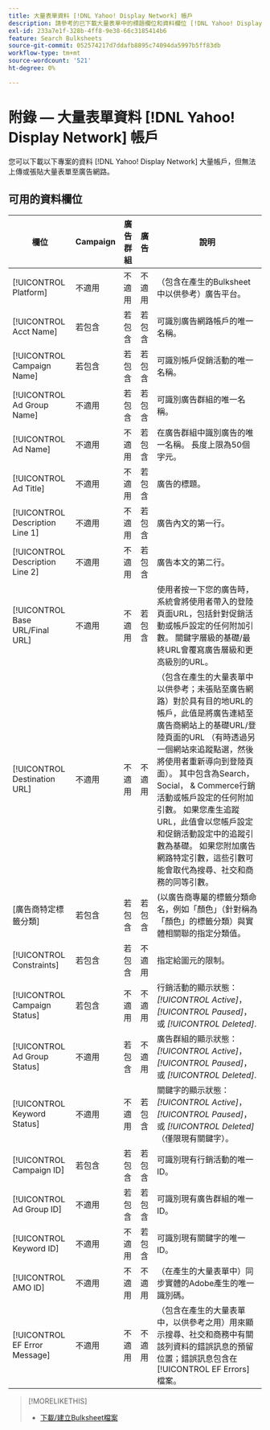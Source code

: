 ```yaml
---
title: 大量表單資料 [!DNL Yahoo! Display Network] 帳戶
description: 請參考的已下載大量表單中的標題欄位和資料欄位 [!DNL Yahoo! Display Network] 帳戶。
exl-id: 233a7e1f-328b-4ff8-9e38-66c3185414b6
feature: Search Bulksheets
source-git-commit: 052574217d7ddafb8895c74094da5997b5ff83db
workflow-type: tm+mt
source-wordcount: '521'
ht-degree: 0%

---
```


# 附錄 — 大量表單資料 [!DNL Yahoo! Display Network] 帳戶

<!-- 
[Re-add "Required" to title, file name, and TOC if you add the ability to create/edit campaigns using YDN bulksheets. Then will also need to add more text below, like for the other SEs.]
-->

您可以下載以下專案的資料 [!DNL Yahoo! Display Network] 大量帳戶，但無法上傳或張貼大量表單至廣告網路。

<!-- Hiding because this is probably too long a list to be useful.

## Available header fields

The following example shows data in comma-delimited values. If you're using tab-separated values, then the data looks different.

Platform,Acct Name,Campaign Name,Ad Group Name,Ad Name, Ad Title,Description Line 1,Description Line 2,Base URL/Final URL,Destination URL,[Advertiser-specific Label Classification],Bid Rules,Constraints,Campaign Status,Ad Group Status,Ad Status,Campaign ID,Ad Group ID,Ad ID,AMO ID,EF Error Message

-->

## 可用的資料欄位

| 欄位 | Campaign | 廣告群組 | 廣告 | 說明 |
|----|----|----|----|----|
| [!UICONTROL Platform] | 不適用 | 不適用 | 不適用 | （包含在產生的Bulksheet中以供參考）廣告平台。 |
| [!UICONTROL Acct  Name] | 若包含 | 若包含 | 若包含 | 可識別廣告網路帳戶的唯一名稱。 |
| [!UICONTROL Campaign Name] | 若包含 | 若包含 | 若包含 | 可識別帳戶促銷活動的唯一名稱。 |
| [!UICONTROL Ad Group Name] | 不適用 | 若包含 | 若包含 | 可識別廣告群組的唯一名稱。 |
| [!UICONTROL Ad Name] | 不適用 | 不適用 | 若包含 | 在廣告群組中識別廣告的唯一名稱。 長度上限為50個字元。 |
| [!UICONTROL Ad Title] | 不適用 | 不適用 | 若包含 | 廣告的標題。 |
| [!UICONTROL Description Line 1] | 不適用 | 不適用 | 若包含 | 廣告內文的第一行。 |
| [!UICONTROL Description Line 2] | 不適用 | 不適用 | 若包含 | 廣告本文的第二行。 |
| [!UICONTROL Base URL/Final URL] | 不適用 | 不適用 | 若包含 | 使用者按一下您的廣告時，系統會將使用者帶入的登陸頁面URL，包括針對促銷活動或帳戶設定的任何附加引數。 關鍵字層級的基礎/最終URL會覆寫廣告層級和更高級別的URL。 |
| [!UICONTROL Destination URL] | 不適用 | 不適用 | 不適用 | （包含在產生的大量表單中以供參考；未張貼至廣告網路）對於具有目的地URL的帳戶，此值是將廣告連結至廣告商網站上的基礎URL/登陸頁面的URL （有時透過另一個網站來追蹤點選，然後將使用者重新導向到登陸頁面）。 其中包含為Search， Social， &amp; Commerce行銷活動或帳戶設定的任何附加引數。 如果您產生追蹤URL，此值會以您帳戶設定和促銷活動設定中的追蹤引數為基礎。 如果您附加廣告網路特定引數，這些引數可能會取代為搜尋、社交和商務的同等引數。 |
| \[廣告商特定標籤分類\] | 若包含 | 若包含 | 若包含 | (以廣告商專屬的標籤分類命名，例如「顏色」（針對稱為「顏色」的標籤分類）與實體相關聯的指定分類值。 |
| [!UICONTROL Constraints] | 若包含 | 若包含 | 不適用 | 指定給圖元的限制。 |
| [!UICONTROL Campaign Status] | 若包含 | 不適用 | 不適用 | 行銷活動的顯示狀態： <i>[!UICONTROL Active]</i>， <i>[!UICONTROL Paused]</i>，或 <i>[!UICONTROL Deleted]</i>. |
| [!UICONTROL Ad Group Status] | 不適用 | 若包含 | 不適用 | 廣告群組的顯示狀態： <i>[!UICONTROL Active]</i>， <i>[!UICONTROL Paused]</i>，或 <i>[!UICONTROL Deleted]</i>. |
| [!UICONTROL Keyword Status] | 不適用 | 不適用 | 若包含 | 關鍵字的顯示狀態： <i>[!UICONTROL Active]</i>， <i>[!UICONTROL Paused]</i>，或 <i>[!UICONTROL Deleted]</i> （僅限現有關鍵字）。 |
| [!UICONTROL Campaign ID] | 若包含 | 若包含 | 若包含 | 可識別現有行銷活動的唯一ID。 |
| [!UICONTROL Ad Group ID] | 不適用 | 若包含 | 若包含 | 可識別現有廣告群組的唯一ID。 |
| [!UICONTROL Keyword ID] | 不適用 | 不適用 | 若包含 | 可識別現有關鍵字的唯一ID。 |
| [!UICONTROL AMO ID] | 不適用 | 不適用 | 不適用 | （在產生的大量表單中）同步實體的Adobe產生的唯一識別碼。 |
| [!UICONTROL EF Error Message] | 不適用 | 不適用 | 不適用 | （包含在產生的大量表單中，以供參考之用）用來顯示搜尋、社交和商務中有關該列資料的錯誤訊息的預留位置；錯誤訊息包含在 [!UICONTROL EF Errors] 檔案。 |

<table style="table-layout:auto">

>[!MORELIKETHIS]
>
>* [下載/建立Bulksheet檔案](../bulksheet-download.md)
